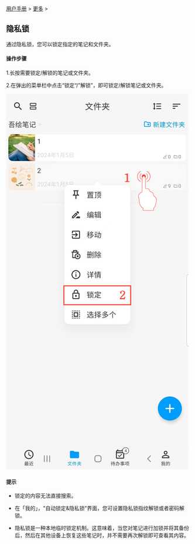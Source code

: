 [用户手册](/dragonnest/drawnote/manual/zh) > [更多](/dragonnest/drawnote/manual/zh/more) >

隐私锁
---
通过隐私锁，您可以锁定指定的笔记和文件夹。
#### 操作步骤

1.长按需要锁定/解锁的笔记或文件夹。

2.在弹出的菜单栏中点击“锁定“/”解锁”，即可锁定/解锁笔记或文件夹。

![](imgs/privacy_lock1.png)

#### 提示
- 锁定的内容无法直接搜索。


- 在「我的」，"自动锁定&隐私锁"界面，您可设置隐私锁指纹解锁或者密码解锁。


- 隐私锁是一种本地临时锁定机制。这意味着，当您对笔记进行加锁并将其备份后，然后在其他设备上恢复这些笔记时，并不需要再次解锁即可查看其内容。